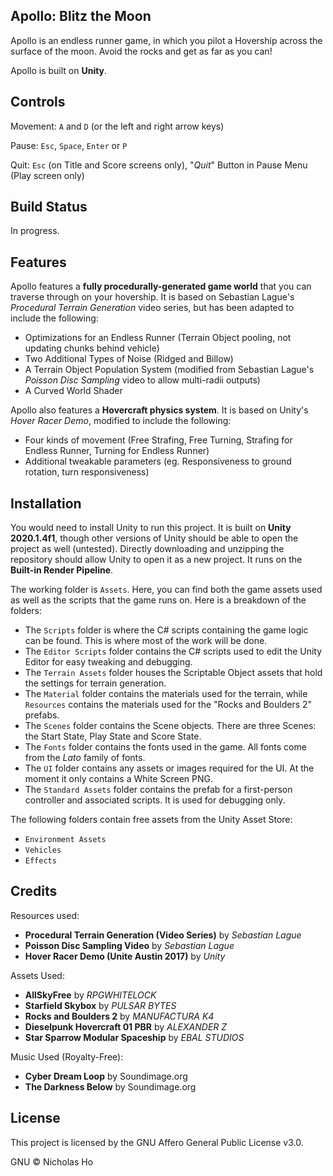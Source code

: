 ## Apollo: Blitz the Moon

Apollo is an endless runner game, in which you pilot a Hovership across the surface of the moon. Avoid the rocks and get as far as you can!

Apollo is built on **Unity**.

## Controls

Movement: `A` and `D` (or the left and right arrow keys)

Pause: `Esc`, `Space`, `Enter` or `P`

Quit: `Esc` (on Title and Score screens only), "*Quit*" Button in Pause Menu (Play screen only)

## Build Status

In progress.

## Features

Apollo features a **fully procedurally-generated game world** that you can traverse through on your hovership. It is based on Sebastian Lague's *Procedural Terrain Generation* video series, but has been adapted to include the following:

- Optimizations for an Endless Runner (Terrain Object pooling, not updating chunks behind vehicle)
- Two Additional Types of Noise (Ridged and Billow)
- A Terrain Object Population System (modified from Sebastian Lague's *Poisson Disc Sampling* video to allow multi-radii outputs)
- A Curved World Shader

Apollo also features a **Hovercraft physics system**. It is based on Unity's *Hover Racer Demo*, modified to include the following:

- Four kinds of movement (Free Strafing, Free Turning, Strafing for Endless Runner, Turning for Endless Runner)
- Additional tweakable parameters (eg. Responsiveness to ground rotation, turn responsiveness)

## Installation

You would need to install Unity to run this project. It is built on **Unity 2020.1.4f1**, though other versions of Unity should be able to open the project as well (untested). Directly downloading and unzipping the repository should allow Unity to open it as a new project. It runs on the **Built-in Render Pipeline**.

The working folder is `Assets`. Here, you can find both the game assets used as well as the scripts that the game runs on. Here is a breakdown of the folders:

- The `Scripts` folder is where the C# scripts containing the game logic can be found. This is where most of the work will be done.
- The `Editor Scripts` folder contains the C# scripts used to edit the Unity Editor for easy tweaking and debugging.
- The `Terrain Assets` folder houses the Scriptable Object assets that hold the settings for terrain generation.
- The `Material` folder contains the materials used for the terrain, while `Resources` contains the materials used for the "Rocks and Boulders 2" prefabs.
- The `Scenes` folder contains the Scene objects. There are three Scenes: the Start State, Play State and Score State.
- The `Fonts` folder contains the fonts used in the game. All fonts come from the *Lato* family of fonts.
- The `UI` folder contains any assets or images required for the UI. At the moment it only contains a White Screen PNG.
- The `Standard Assets` folder contains the prefab for a first-person controller and associated scripts. It is used for debugging only.

The following folders contain free assets from the Unity Asset Store:

- `Environment Assets`
- `Vehicles`
- `Effects`

## Credits

Resources used:

- **Procedural Terrain Generation (Video Series)** by *Sebastian Lague*
- **Poisson Disc Sampling Video** by *Sebastian Lague*
- **Hover Racer Demo (Unite Austin 2017)** by *Unity*

Assets Used:

- **AllSkyFree** by *RPGWHITELOCK*
- **Starfield Skybox** by *PULSAR BYTES*
- **Rocks and Boulders 2** by *MANUFACTURA K4*
- **Dieselpunk Hovercraft 01 PBR** by *ALEXANDER Z*
- **Star Sparrow Modular Spaceship** by *EBAL STUDIOS*

Music Used (Royalty-Free):

- **Cyber Dream Loop** by Soundimage.org
- **The Darkness Below** by Soundimage.org

## License

This project is licensed by the GNU Affero General Public License v3.0.

GNU © Nicholas Ho
